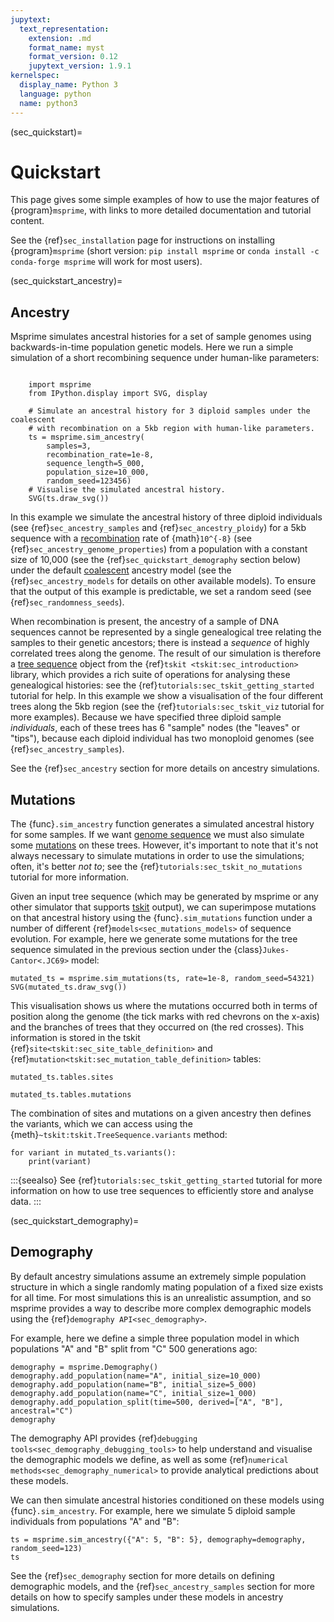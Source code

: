 ```yaml
---
jupytext:
  text_representation:
    extension: .md
    format_name: myst
    format_version: 0.12
    jupytext_version: 1.9.1
kernelspec:
  display_name: Python 3
  language: python
  name: python3
---
```


(sec_quickstart)=

# Quickstart

This page gives some simple examples of how to use the major features
of {program}`msprime`, with links to more detailed documentation
and tutorial content.

See the {ref}`sec_installation` page for instructions on installing
{program}`msprime` (short version: ``pip install msprime`` or
``conda install -c conda-forge msprime`` will work for most users).

(sec_quickstart_ancestry)=

## Ancestry

Msprime simulates ancestral histories for a set of sample genomes
using backwards-in-time population genetic models.
Here we run a simple simulation of a short recombining sequence under
human-like parameters:

```{code-cell}

    import msprime
    from IPython.display import SVG, display

    # Simulate an ancestral history for 3 diploid samples under the coalescent
    # with recombination on a 5kb region with human-like parameters.
    ts = msprime.sim_ancestry(
        samples=3,
        recombination_rate=1e-8,
        sequence_length=5_000,
        population_size=10_000,
        random_seed=123456)
    # Visualise the simulated ancestral history.
    SVG(ts.draw_svg())
```

In this example we simulate the ancestral history of three diploid
individuals (see {ref}`sec_ancestry_samples` and {ref}`sec_ancestry_ploidy`)
for a 5kb sequence with a
[recombination](<https://en.wikipedia.org/wiki/Genetic_recombination>)
rate of {math}`10^{-8}`
(see {ref}`sec_ancestry_genome_properties`)
from a population with a constant size of 10,000 (see
the {ref}`sec_quickstart_demography` section below)
under the default
[coalescent](<https://en.wikipedia.org/wiki/Coalescent_theory>)
ancestry model (see the {ref}`sec_ancestry_models` for details on
other available models).
To ensure that
the output of this example is predictable, we set a random seed
(see {ref}`sec_randomness_seeds`).

When recombination is present, the ancestry of a sample of DNA sequences
cannot be represented by a single genealogical tree relating the
samples to their genetic ancestors; there is instead
a *sequence* of highly correlated trees along the genome.
The result of our simulation is therefore a [tree sequence](https://tskit.dev)
object from the {ref}`tskit <tskit:sec_introduction>` library,
which provides a rich suite of operations for
analysing these genealogical histories: see the
{ref}`tutorials:sec_tskit_getting_started` tutorial for help.
In this example we show a visualisation
of the four different trees along the 5kb region
(see the {ref}`tutorials:sec_tskit_viz` tutorial for more
examples).  Because we have specified three diploid sample
*individuals*, each of these trees has 6 "sample" nodes
(the "leaves" or "tips"), because each diploid individual
has two monoploid genomes (see {ref}`sec_ancestry_samples`).

See the {ref}`sec_ancestry` section for more details on
ancestry simulations.

## Mutations

The {func}`.sim_ancestry` function generates a simulated ancestral
history for some samples.
If we want [genome sequence](<https://en.wikipedia.org/wiki/Genome>)
we must also simulate some
[mutations](<https://en.wikipedia.org/wiki/Mutation>) on these trees.
However, it's important to note that it's not always necessary to
simulate mutations in order to use the simulations; often, it's
better *not to*; see the {ref}`tutorials:sec_tskit_no_mutations`
tutorial for more information.

Given an input tree sequence (which may be generated by msprime
or any other simulator that supports [tskit](https://tskit.dev)
output), we can superimpose mutations on that ancestral history
using the {func}`.sim_mutations` function under a number
of different {ref}`models<sec_mutations_models>` of sequence
evolution. For example,
here we generate some mutations for the tree sequence simulated
in the previous section under the {class}`Jukes-Cantor<.JC69>`
model:

```{code-cell}
mutated_ts = msprime.sim_mutations(ts, rate=1e-8, random_seed=54321)
SVG(mutated_ts.draw_svg())
```
This visualisation shows us where the mutations occurred both in terms
of position along the genome (the tick marks with red chevrons on the
x-axis) and the branches of trees that they occurred on (the red crosses).
This information is stored in the tskit
{ref}`site<tskit:sec_site_table_definition>`
and
{ref}`mutation<tskit:sec_mutation_table_definition>` tables:

```{code-cell}
mutated_ts.tables.sites
```
```{code-cell}
mutated_ts.tables.mutations
```
The combination of sites and mutations on a given ancestry then
defines the variants, which we can access using the
{meth}`~tskit:tskit.TreeSequence.variants` method:

```{code-cell}
for variant in mutated_ts.variants():
    print(variant)
```
:::{seealso}
See {ref}`tutorials:sec_tskit_getting_started` tutorial for more
information on how to use tree sequences to efficiently store
and analyse data.
:::

(sec_quickstart_demography)=

## Demography

By default ancestry simulations assume an extremely simple
population structure in which a single randomly mating population
of a fixed size exists for all time. For most simulations this
is an unrealistic assumption, and so msprime provides a way
to describe more complex demographic models using the
{ref}`demography API<sec_demography>`.

For example, here we define a simple three population model
in which populations "A" and "B" split from "C" 500 generations ago:

```{code-cell}
demography = msprime.Demography()
demography.add_population(name="A", initial_size=10_000)
demography.add_population(name="B", initial_size=5_000)
demography.add_population(name="C", initial_size=1_000)
demography.add_population_split(time=500, derived=["A", "B"], ancestral="C")
demography
```

The demography API provides
{ref}`debugging tools<sec_demography_debugging_tools>` to help understand
and visualise the demographic models we define, as well as some
{ref}`numerical methods<sec_demography_numerical>` to provide analytical
predictions about these models.

We can then simulate ancestral histories conditioned on these
models using {func}`.sim_ancestry`. For example, here we simulate
5 diploid sample individuals from populations "A" and "B":

```{code-cell}
ts = msprime.sim_ancestry({"A": 5, "B": 5}, demography=demography, random_seed=123)
ts
```

See the {ref}`sec_demography` section for more details on defining
demographic models, and the {ref}`sec_ancestry_samples` section for more details
on how to specify samples under these models in ancestry simulations.

